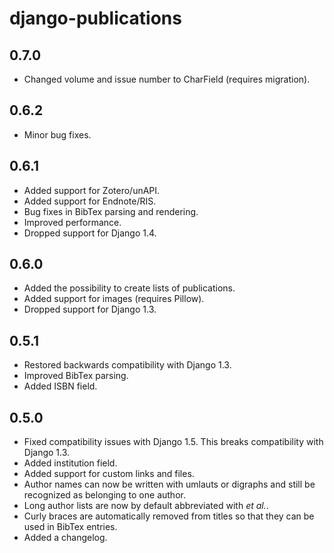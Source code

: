 # django-publications

## 0.7.0

- Changed volume and issue number to CharField (requires migration).

## 0.6.2

- Minor bug fixes.

## 0.6.1

- Added support for Zotero/unAPI.
- Added support for Endnote/RIS.
- Bug fixes in BibTex parsing and rendering.
- Improved performance.
- Dropped support for Django 1.4.

## 0.6.0

- Added the possibility to create lists of publications.
- Added support for images (requires Pillow).
- Dropped support for Django 1.3.

## 0.5.1

- Restored backwards compatibility with Django 1.3.
- Improved BibTex parsing.
- Added ISBN field.

## 0.5.0

- Fixed compatibility issues with Django 1.5. This breaks compatibility with Django 1.3.
- Added institution field.
- Added support for custom links and files.
- Author names can now be written with umlauts or digraphs and still be recognized as belonging to one author.
- Long author lists are now by default abbreviated with *et al.*.
- Curly braces are automatically removed from titles so that they can be used in BibTex entries.
- Added a changelog.
